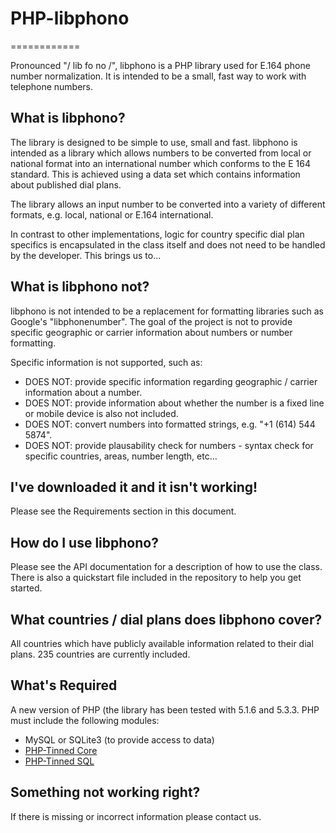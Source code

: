 # PHP-libphono
============

Pronounced "/ lib fo no /", libphono is a PHP library used for E.164 phone number normalization. It is intended to be a small, fast way to work with telephone numbers.

## What is libphono?

The library is designed to be simple to use, small and fast. libphono is intended as a library which allows numbers to be converted from local or national format into an international number which conforms to the E 164 standard. This is achieved using a data set which contains information about published dial plans.

The library allows an input number to be converted into a variety of different formats, e.g. local, national or E.164 international.

In contrast to other implementations, logic for country specific dial plan specifics is encapsulated in the class itself and does not need to be handled by the developer. This brings us to...

## What is libphono not?

libphono is not intended to be a replacement for formatting libraries such as Google's "libphonenumber".  The goal of the project is not to provide specific geographic or carrier information about numbers or number formatting.

Specific information is not supported, such as:
* DOES NOT: provide specific information regarding geographic / carrier information about a number.
* DOES NOT: provide information about whether the number is a fixed line or mobile device is also not included.
* DOES NOT: convert numbers into formatted strings, e.g. "+1 (614) 544 5874".
* DOES NOT: provide plausability check for numbers - syntax check for specific countries, areas, number length, etc…

## I've downloaded it and it isn't working!

Please see the Requirements section in this document.

## How do I use libphono?

Please see the API documentation for a description of how to use the class. There is also a quickstart file included in the repository to help you get started.

## What countries / dial plans does libphono cover?

All countries which have publicly available information related to their dial plans. 235 countries are currently included.

## What's Required

A new version of PHP (the library has been tested with 5.1.6 and 5.3.3.
PHP must include the following modules:
- MySQL or SQLite3 (to provide access to data)
- [PHP-Tinned Core](https://github.com/tinned-software/PHP-Tinned-Core)
- [PHP-Tinned SQL](https://github.com/tinned-software/PHP-Tinned-SQL)

## Something not working right?

If there is missing or incorrect information please contact us.
